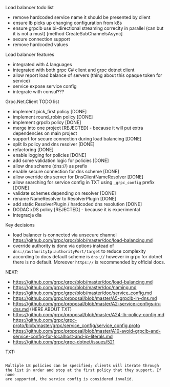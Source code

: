 Load balancer todo list


- remove hardcoded service name it should be presented by client
- ensure lb picks up changing configuration from k8s
- ensure grpclb use bi-directional streaming correclty in parallel (can but it is not a must) [method CreateSubChannelsAsync]
- secure connection support
- remove hardcoded values

Load balancer features
- integrated with 4 languages
- integrated with both grpc C# client and grpc dotnet client
- allow report load balance of servers (thing about this opaque token for service)
- service expose service config
- integrate with consul???

Grpc.Net.Client TODO list
- implement pick_first policy [DONE]
- implement round_robin policy [DONE]
- implement grpclb policy [DONE]
- merge into one project [REJECTED] - because it will put extra dependencies on main project 
- support for secure connection during load balancing [DONE]
- split lb policy and dns resolver [DONE]
- refactoring [DONE]
- enable logging for policies [DONE]
- add some validation logic for policies [DONE]
- allow dns scheme (dns://) as prefix
- enable secure connection for dns scheme [DONE]
- allow override dns server for DnsClientNameResolver [DONE]
- allow searching for service config in TXT using `_grpc_config` prefix [DONE]
- validate schemes depending on resolver [DONE]
- rename NameResolver to ResolverPlugin [DONE]
- add static ResolverPlugin / hardcoded dns resolution [DONE] 
- DODAĆ xDS policy [REJECTED] - because it is experimental
- integracja dla 

Key decisions
- load balancer is connected via unsecure channel https://github.com/grpc/grpc/blob/master/doc/load-balancing.md
- override authority is done via options instead of `dns://authorityIp:authorityPort/target` to reduce complexity
- according to docs default scheme is `dns://` however in grpc for dotnet there is no default. Moreover `https://` is recommended by official docs.


NEXT:
- https://github.com/grpc/grpc/blob/master/doc/load-balancing.md
- https://github.com/grpc/grpc/blob/master/doc/naming.md
- https://github.com/grpc/grpc/blob/master/doc/service_config.md
- https://github.com/grpc/proposal/blob/master/A5-grpclb-in-dns.md
- https://github.com/grpc/proposal/blob/master/A2-service-configs-in-dns.md (HERE ABOUT TXT)
- https://github.com/grpc/proposal/blob/master/A24-lb-policy-config.md
https://github.com/grpc/grpc-proto/blob/master/grpc/service_config/service_config.proto
- https://github.com/grpc/proposal/blob/master/A10-avoid-grpclb-and-service-config-for-localhost-and-ip-literals.md
- https://github.com/grpc/grpc-dotnet/issues/521




TXT:
```

Multiple LB policies can be specified; clients will iterate through
the list in order and stop at the first policy that they support. If none
are supported, the service config is considered invalid.


```